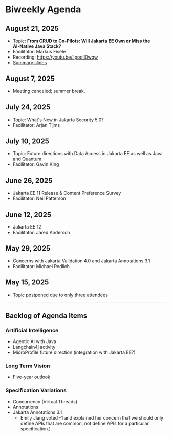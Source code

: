 # Biweekly Agenda

## August 21, 2025

* Topic: **From CRUD to Co‑Pilots: Will Jakarta EE Own or Miss the AI‑Native Java Stack?**
* Facilitator: Markus Eisele
* Recording: https://youtu.be/lipodiI0wqw
* <a href="https://github.com/jakartaee/jakartaee-future-directions/blob/main/transcripts/JakartaEE-FutureDirections-AI-Meets-Enterprise.pdf">Summary slides</a>

## August 7, 2025

* Meeting canceled; summer break.

## July 24, 2025

* Topic: What's New in Jakarta Security 5.0?
* Facilitator: Arjan Tijms

## July 10, 2025

* Topic: Future directions with Data Access in Jakarta EE as well as Java and Quantum
* Facilitator: Gavin King
  
## June 26, 2025

* Jakarta EE 11 Release & Content Preference Survey
* Facilitator: Neil Patterson

## June 12, 2025

* Jakarta EE 12
* Facilitator: Jared Anderson

## May 29, 2025

* Concerns with Jakarta Validation 4.0 and Jakarta Annotations 3.1
* Facilitator: Michael Redlich

## May 15, 2025

* Topic postponed due to only three attendees

---

## Backlog of Agenda Items

### Artificial Intelligence

* Agentic AI with Java
* Langchain4j activity
* MicroProfile future direction (integration with Jakarta EE?)

### Long Term Vision

* Five-year outlook

### Specification Variations

* Concurrency (Virtual Threads) 
* Annotations
* Jakarta Annotations 3.1
  * Emily Jiang voted -1 and explained her concern that we should only define APIs that are common, not define APIs for a particular specification.)
